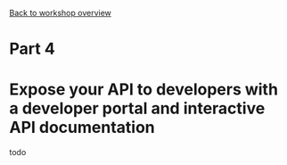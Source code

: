 [Back to workshop overview](../README.md)

# Part 4
# Expose your API to developers with a developer portal and interactive API documentation

todo
